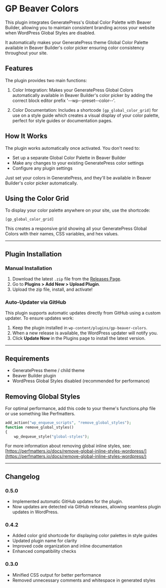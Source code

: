 # GP Beaver Colors

This plugin integrates GeneratePress's Global Color Palette with Beaver Builder, allowing you to maintain consistent branding across your website when WordPress Global Styles are disabled.

It automatically makes your GeneratePress theme Global Color Palette available in Beaver Builder's color picker ensuring color consistency throughout your site.

## Features

The plugin provides two main functions:

1. Color Integration: Makes your GeneratePress Global Colors automatically available in Beaver Builder's color picker by adding the correct block editor prefix '--wp--preset--color--'.

2. Color Documentation: Includes a shortcode `[gp_global_color_grid]` for use on a style guide which creates a visual display of your color palette, perfect for style guides or documentation pages.

## How It Works

The plugin works automatically once activated. You don't need to:

- Set up a separate Global Color Palette in Beaver Builder
- Make any changes to your existing GeneratePress color settings
- Configure any plugin settings

Just set your colors in GeneratePress, and they'll be available in Beaver Builder's color picker automatically.

## Using the Color Grid

To display your color palette anywhere on your site, use the shortcode:

```shortcode
[gp_global_color_grid]
```

This creates a responsive grid showing all your GeneratePress Global Colors with their names, CSS variables, and hex values.

---

## Plugin Installation  

### Manual Installation  
1. Download the latest `.zip` file from the [Releases Page](https://github.com/weavedigitalstudio/gp-beaver-colors/releases).  
2. Go to **Plugins > Add New > Upload Plugin**.  
3. Upload the zip file, install, and activate!  

### Auto-Updater via GitHub  
This plugin supports automatic updates directly from GitHub using a custom updater. To ensure updates work:  
1.  Keep the plugin installed in `wp-content/plugins/gp-beaver-colors`.  
2. When a new release is available, the WordPress updater will notify you.  
3. Click **Update Now** in the Plugins page to install the latest version.

---

## Requirements

- GeneratePress theme / child theme
- Beaver Builder plugin
- WordPress Global Styles disabled (recommended for performance)

## Removing Global Styles

For optimal performance, add this code to your theme's functions.php file or use something like Perfmatters.

```php
add_action("wp_enqueue_scripts", "remove_global_styles");
function remove_global_styles()
{
	wp_dequeue_style("global-styles");
```

For more information about removing global inline styles, see:
[https://perfmatters.io/docs/remove-global-inline-styles-wordpress/](https://perfmatters.io/docs/remove-global-inline-styles-wordpress/)

---

## Changelog

### 0.5.0
- Implemented automatic GitHub updates for the plugin.
- Now updates are detected via GitHub releases, allowing seamless plugin updates in WordPress.

### 0.4.2
- Added color grid shortcode for displaying color palettes in style guides
- Updated plugin name for clarity
- Improved code organization and inline documentation
- Enhanced compatibility checks

### 0.3.0
- Minified CSS output for better performance
- Removed unnecessary comments and whitespace in generated styles
